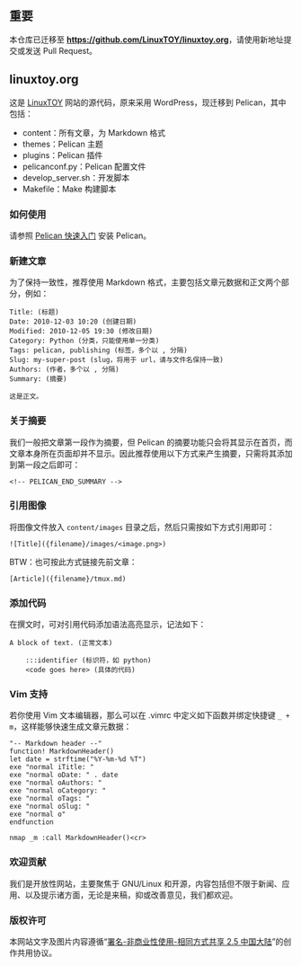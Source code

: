 ## 重要

本仓库已迁移至 **<https://github.com/LinuxTOY/linuxtoy.org>**，请使用新地址提交或发送 Pull Request。

linuxtoy.org
------------

这是 [LinuxTOY][l] 网站的源代码，原来采用 WordPress，现迁移到 Pelican，其中包括：

- content：所有文章，为 Markdown 格式
- themes：Pelican 主题
- plugins：Pelican 插件
- pelicanconf.py：Pelican 配置文件
- develop_server.sh：开发脚本
- Makefile：Make 构建脚本

### 如何使用

请参照 [Pelican 快速入门][p] 安装 Pelican。

### 新建文章

为了保持一致性，推荐使用 Markdown 格式，主要包括文章元数据和正文两个部分，例如：

    Title: (标题)
    Date: 2010-12-03 10:20 (创建日期)
    Modified: 2010-12-05 19:30 (修改日期)
    Category: Python (分类，只能使用单一分类)
    Tags: pelican, publishing (标签，多个以 , 分隔)
    Slug: my-super-post (slug，将用于 url，请与文件名保持一致)
    Authors: (作者，多个以 , 分隔)
    Summary: (摘要)

    这是正文。

### 关于摘要

我们一般把文章第一段作为摘要，但 Pelican 的摘要功能只会将其显示在首页，而文章本身所在页面却并不显示。因此推荐使用以下方式来产生摘要，只需将其添加到第一段之后即可：

    <!-- PELICAN_END_SUMMARY -->

### 引用图像

将图像文件放入 `content/images` 目录之后，然后只需按如下方式引用即可：

    ![Title]({filename}/images/<image.png>)

BTW：也可按此方式链接先前文章：

    [Article]({filename}/tmux.md)

### 添加代码

在撰文时，可对引用代码添加语法高亮显示，记法如下：

    A block of text. (正常文本)

        :::identifier (标识符，如 python)
        <code goes here> (具体的代码)

### Vim 支持

若你使用 Vim 文本编辑器，那么可以在 .vimrc 中定义如下函数并绑定快捷键 `_ + m`，这样能够快速生成文章元数据：

```viml
"-- Markdown header --"
function! MarkdownHeader()
let date = strftime("%Y-%m-%d %T")
exe "normal iTitle: "
exe "normal oDate: " . date
exe "normal oAuthors: "
exe "normal oCategory: "
exe "normal oTags: "
exe "normal oSlug: "
exe "normal o"
endfunction

nmap _m :call MarkdownHeader()<cr>
```

### 欢迎贡献

我们是开放性网站，主要聚焦于 GNU/Linux 和开源，内容包括但不限于新闻、应用、以及提示诸方面，无论是来稿，抑或改善意见，我们都欢迎。

### 版权许可

本网站文字及图片内容遵循“[署名-非商业性使用-相同方式共享 2.5 中国大陆][c]”的创作共用协议。

[l]: http://linuxtoy.org
[p]: http://docs.getpelican.com/en/3.5.0/quickstart.html
[c]: http://creativecommons.org/licenses/by-nc-sa/2.5/cn/
